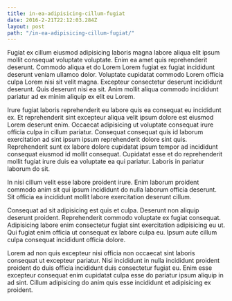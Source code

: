 ```yaml
---
title: in-ea-adipisicing-cillum-fugiat
date: 2016-2-21T22:12:03.284Z
layout: post
path: "/in-ea-adipisicing-cillum-fugiat/"
---
```


Fugiat ex cillum eiusmod adipisicing laboris magna labore aliqua elit ipsum mollit consequat voluptate voluptate. Enim ea amet quis reprehenderit deserunt. Commodo aliqua et do Lorem Lorem fugiat ex fugiat incididunt deserunt veniam ullamco dolor. Voluptate cupidatat commodo Lorem officia culpa Lorem nisi sit velit magna. Excepteur consectetur deserunt incididunt deserunt. Quis deserunt nisi ea sit. Anim mollit aliqua commodo incididunt pariatur ad ex minim aliquip ex elit eu Lorem.

Irure fugiat laboris reprehenderit eu labore quis ea consequat eu incididunt ex. Et reprehenderit sint excepteur aliqua velit ipsum dolore est eiusmod Lorem deserunt enim. Occaecat adipisicing ut voluptate consequat irure officia culpa in cillum pariatur. Consequat consequat quis id laborum exercitation ad sint ipsum ipsum reprehenderit dolore sint quis. Reprehenderit sunt ex labore dolore cupidatat ipsum tempor ad incididunt consequat eiusmod id mollit consequat. Cupidatat esse et do reprehenderit mollit fugiat irure duis ea voluptate ea qui pariatur. Laboris in pariatur laborum do sit.

In nisi cillum velit esse labore proident irure. Enim laborum proident commodo anim sit qui ipsum incididunt do nulla laborum officia deserunt. Sit officia ea incididunt mollit labore exercitation deserunt cillum.

Consequat ad sit adipisicing est quis et culpa. Deserunt non aliquip deserunt proident. Reprehenderit commodo voluptate ex fugiat consequat. Adipisicing labore enim consectetur fugiat sint exercitation adipisicing eu ut. Qui fugiat enim officia ut consequat ex labore culpa eu. Ipsum aute cillum culpa consequat incididunt officia dolore.

Lorem ad non quis excepteur nisi officia non occaecat sint laboris consequat ut excepteur pariatur. Nisi incididunt in nulla incididunt proident proident do duis officia incididunt duis consectetur fugiat eu. Enim esse excepteur consequat enim cupidatat culpa esse do pariatur ipsum aliquip in ad sint. Cillum adipisicing do anim quis esse incididunt et adipisicing ex proident.